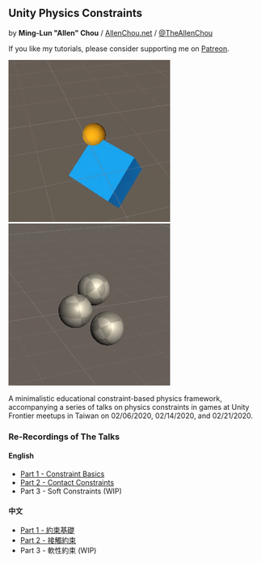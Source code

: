 ## Unity Physics Constraints
by **Ming-Lun "Allen" Chou** / [AllenChou.net](http://AllenChou.net) / [@TheAllenChou](http://twitter.com/TheAllenChou)

If you like my tutorials, please consider supporting me on [Patreon](https://www.patreon.com/join/TheAllenChou).

![](/img/point-constraint-with-rotation.gif) ![](/img/contact-with-friction.gif)

A minimalistic educational constraint-based physics framework, accompanying a series of talks on physics constraints in games at Unity Frontier meetups in Taiwan on 02/06/2020, 02/14/2020, and 02/21/2020.

### Re-Recordings of The Talks

#### English
  * [Part 1 - Constraint Basics](https://youtu.be/MTVdBgQY9LY)
  * [Part 2 - Contact Constraints](https://youtu.be/pmdYzNF9x34)
  * Part 3 - Soft Constraints (WIP)

#### 中文
  * [Part 1 - 約束基礎](https://youtu.be/5zxaToMXidg)
  * [Part 2 - 接觸約束](https://youtu.be/a0aqbRt5nAo)
  * Part 3 - 軟性約束 (WIP)
